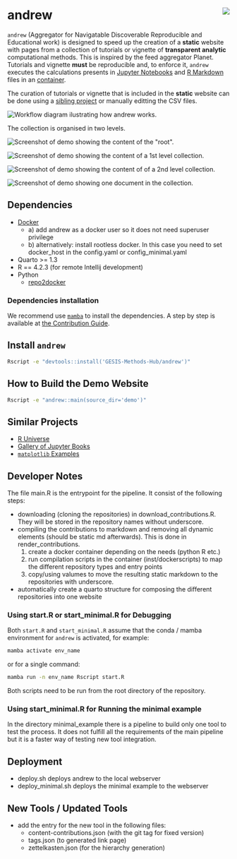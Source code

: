 # andrew <img src="man/figures/logo.png" align="right" />

`andrew` (Aggregator for Navigatable Discoverable Reproducible and Educational work) is designed to speed up the creation of a **static** website with pages from a collection of tutorials or vignette of **transparent analytic** computational methods. This is inspired by the feed aggregator Planet. Tutorials and vignette **must** be reproducible and, to enforce it, `andrew` executes the calculations presents in [Jupyter Notebooks](https://nbformat.readthedocs.io/) and [R Markdown](https://rmarkdown.rstudio.com/) files in an [container](https://en.wikipedia.org/wiki/OS-level_virtualization).

The curation of tutorials or vignette that is included in the **static** website can be done using a [sibling project](https://github.com/GESIS-Methods-Hub/andrew-django-admin) or manually editting the CSV files.

![Workflow diagram ilustrating how andrew works.](img/workflow.drawio.png)

The collection is organised in two levels.

![Screenshot of demo showing the content of the "root".](img/andrew-root.png)

![Screenshot of demo showing the content of a 1st level collection.](img/andrew-1st-level.png)

![Screenshot of demo showing the content of of a 2nd level collection.](img/andrew-2nd-level.png)

![Screenshot of demo showing one document in the collection.](img/andrew-content.png)

## Dependencies

- [Docker](https://www.docker.com/)
  - a) add andrew as a docker user so it does not need superuser privilege
  - b) alternatively: install rootless docker. In this case you need to set docker_host in the config.yaml or config_minimal.yaml
- Quarto >= 1.3
- R == 4.2.3 (for remote Intellij development)
- Python
  - [repo2docker](https://repo2docker.readthedocs.io/)



### Dependencies installation

We recommend use [`mamba`](https://mamba.readthedocs.io/) to install the dependencies. A step by step is available at [the Contribution Guide](./CONTRIBUTING.md).

## Install `andrew`

```bash
Rscript -e "devtools::install('GESIS-Methods-Hub/andrew')"
```

## How to Build the Demo Website

```bash
Rscript -e "andrew::main(source_dir='demo')"
```

## Similar Projects

- [R Universe](https://r-universe.dev)
- [Gallery of Jupyter Books](https://executablebooks.org/en/latest/gallery/)
- [`matplotlib` Examples](https://matplotlib.org/stable/gallery/index.html)

## Developer Notes

The file main.R is the entrypoint for the pipeline. It consist of the following steps:

- downloading (cloning the repositories) in download_contributions.R. They will be stored in the repository names without underscore.
- compiling the contributions to markdown and removing all dynamic elements (should be static md afterwards). This is done in render_contributions.
  1. create a docker container depending on the needs (python R etc.)
  2. run compilation scripts in the container (inst/dockerscripts) to map the different repository types and entry points
  3. copy/using valumes to move the resulting static markdown to the repositories with underscore.
- automatically create a quarto structure for composing the different repositories into one website

### Using start.R or start_minimal.R for Debugging

Both `start.R` and `start_minimal.R` assume that the conda / mamba environment for `andrew` is activated, for example:

```bash
mamba activate env_name
```

or for a single command:

```bash
mamba run -n env_name Rscript start.R
```

Both scripts need to be run from the root directory of the repository.

### Using start_minimal.R for Running the minimal example

In the directory minimal_example there is a pipeline to build only one tool to test the process. It does not fulfill all the requirements
of the main pipeline but it is a faster way of testing new tool integration.

## Deployment

- deploy.sh deploys andrew to the local webserver
- deploy_minimal.sh deploys the minimal example to the webserver

## New Tools / Updated Tools

- add the entry for the new tool in the following files:
  - content-contributions.json (with the git tag for fixed version)
  - tags.json (to generated link page)
  - zettelkasten.json (for the hierarchy generation)

